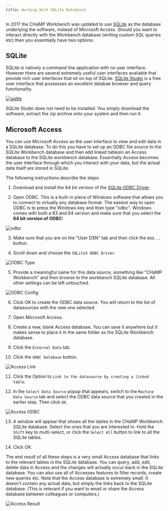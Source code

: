 ```yaml
---
title: Working With SQLite Databases
---
```


In 2017 the CHaMP Workbench was updated to use [SQLite](https://www.sqlite.org/) as the database underlying the software, instead of Microsoft Access. Should you want to interact directly with the Workbench database (writing custom SQL queries etc) then you essentially have two options:

## SQLite

SQLite is natively a command line application with no user interface. However there are several extremely useful user interfaces available that provide rich user interfaces that sit on top of SQLite. [SQLite Studio](https://sqlitestudio.pl) is a free user interface that possesses an excellent databae browser and query functionality.

<a href="https://sqlitestudio.pl/ss/full_49.png"><img src="https://sqlitestudio.pl/ss/mini_49.png" alt="sqlite"></a>

SQLite Studio does not need to be installed. You simply download the software, extract the zip archive onto your system and then run it. 

## Microsoft Access

You can use Microsoft Access as the user interface to view and edit data in a SQLite database. To do this you have to set up an ODBC file source to the SQLite Workbench database and then add linked tablesin an Access database  to the SQLite  workbench database. Essentially Access becomes the user interface through which you interact with your data, but the actual data itself are stored in SQLite.

The following instructions describe the steps:

1) Download and install the 64 bit version of the [SQLite ODBC Driver](http://www.ch-werner.de/sqliteodbc/sqliteodbc_w64.exe).

2) Open ODBC. This is a built-in piece of Windows software that allows you to connect to virtually any database format. The easiest way to open ODBC is to press the Windows key and then type "odbc". Windows comes with both a 63 and 64 version and make sure that you select the **64 bit version of ODBC**! 

![odbc](/assets/images/sqlite/odbc.png)

3) Make sure that you are on the "User DSN" tab and then click the `Add...` button.

4) Scroll down and choose the `SQLite3 ODBC Driver`.

![ODBC Type](/assets/images/sqlite/odbc_type.png)

5) Provide a meaningful name for this data source, something like "CHaMP Workbench" and then browse to the workbench SQLite database. All other settings can be left untouched.

![ODBC Config](/assets/images/sqlite/odbc_config.png)

6) Click OK to create the ODBC data source. You will return to the list of datasources with the new one selected.

7) Open Microsoft Access.

8) Create a new, blank Access database. You can save it anywhere but it makes sense to place it in the same folder as the SQLite Workbench database.

9) Click the `External Data` tab.

10) Click the `ODBC Database` button.

![Access Link](/assets/images/sqlite/access_link.png)

11) Click the Option to `Link to the datasource by creating a linked table`.

12) In the `Select Data Source` popup that appears, switch to the `Machine Data Source` tab and select the ODBC data source that you created in the earlier step. Then click `OK`.

![Access ODBC](/assets/images/sqlite/access_odbc.png)

13) A window will appear that shows all the tables in the CHaMP Worbkench SQLite database. Select the ones that you are interested in. Hold the `Shift` key to multi-select, or click the `Select All` button to link to all the SQLite tables. 

14) Click OK.

The end result of all these steps is a very small Access database that links to the relevant tables in the SQLite database. You can query, add, edit, delete data in Access and the changes will actually occur back in the SQLite database. You can also use all of Accesses features to filter records, create new queries etc. Note that the Access database is extremely small. It doesn't contain any actual data, but simply the links back to the SQLite database. (This is relevant if you want to email or share the Access database between colleagues or computers.)

![Access Result](/assets/images/sqlite/access_result.png)